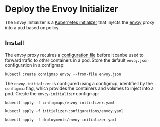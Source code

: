 # Deploy the Envoy Initializer

The Envoy Initializer is a [Kubernetes initializer](https://kubernetes.io/docs/admin/extensible-admission-controllers/#what-are-initializers) that injects the [envoy](https://lyft.github.io/envoy) proxy into a pod based on policy.

## Install

The envoy proxy requires a [configuration file](https://lyft.github.io/envoy/docs/configuration/configuration.html) before it canbe used to forward trafic to other containers in a pod. Store the default `envoy.json` configuration in a configmap:

```
kubectl create configmap envoy --from-file envoy.json
```

The `envoy-initializer` is configured using a configmap, identified by the `-configmap` flag, which provides the containers and volumes to inject into a pod. Create the `envoy-initializer` configmap:

```
kubectl apply -f configmaps/envoy-initializer.yaml
```

```
kubectl apply -f initializer-configurations/envoy.yaml 
```

```
kubectl apply -f deployments/envoy-initializer.yaml
```

